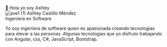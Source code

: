 

👋 Hola yo soy Ashley  
![ave1 (1)](https://user-images.githubusercontent.com/84288934/131752442-cf4be3ad-b1cb-4a7a-b44d-4926132995a7.png)
Ashley Castillo Méndez             
Ingeniera en Software 

Yo soy ingeniera de software quien es apasionada creando tecnologías para elevar a las personas. 
Algunas tecnologías que yo disfruto trabajando con Angular, css, C#, JavaScript, Bootstrap.




